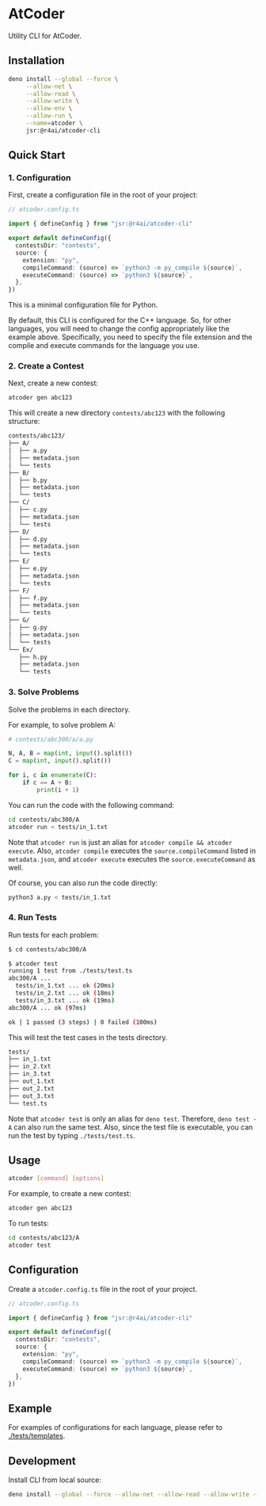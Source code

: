 # AtCoder

Utility CLI for AtCoder.

## Installation

```sh
deno install --global --force \
     --allow-net \
     --allow-read \
     --allow-write \
     --allow-env \
     --allow-run \
     --name=atcoder \
     jsr:@r4ai/atcoder-cli
```

## Quick Start

### 1. Configuration

First, create a configuration file in the root of your project:

```ts
// atcoder.config.ts

import { defineConfig } from "jsr:@r4ai/atcoder-cli"

export default defineConfig({
  contestsDir: "contests",
  source: {
    extension: "py",
    compileCommand: (source) => `python3 -m py_compile ${source}`,
    executeCommand: (source) => `python3 ${source}`,
  },
})
```

This is a minimal configuration file for Python.

By default, this CLI is configured for the C++ language. So, for other
languages, you will need to change the config appropriately like the example
above. Specifically, you need to specify the file extension and the compile and
execute commands for the language you use.

### 2. Create a Contest

Next, create a new contest:

```sh
atcoder gen abc123
```

This will create a new directory `contests/abc123` with the following structure:

```txt
contests/abc123/
├── A/
│  ├── a.py
│  ├── metadata.json
│  └── tests
├── B/
│  ├── b.py
│  ├── metadata.json
│  └── tests
├── C/
│  ├── c.py
│  ├── metadata.json
│  └── tests
├── D/
│  ├── d.py
│  ├── metadata.json
│  └── tests
├── E/
│  ├── e.py
│  ├── metadata.json
│  └── tests
├── F/
│  ├── f.py
│  ├── metadata.json
│  └── tests
├── G/
│  ├── g.py
│  ├── metadata.json
│  └── tests
└── Ex/
   ├── h.py
   ├── metadata.json
   └── tests
```

### 3. Solve Problems

Solve the problems in each directory.

For example, to solve problem A:

```python
# contests/abc300/a/a.py

N, A, B = map(int, input().split())
C = map(int, input().split())

for i, c in enumerate(C):
    if c == A + B:
        print(i + 1)
```

You can run the code with the following command:

```sh
cd contests/abc300/A
atcoder run < tests/in_1.txt
```

Note that `atcoder run` is just an alias for
`atcoder compile && atcoder execute`. Also, `atcoder compile` executes the
`source.compileCommand` listed in `metadata.json`, and `atcoder execute`
executes the `source.executeCommand` as well.

Of course, you can also run the code directly:

```sh
python3 a.py < tests/in_1.txt
```

### 4. Run Tests

Run tests for each problem:

```sh
$ cd contests/abc300/A

$ atcoder test
running 1 test from ./tests/test.ts
abc300/A ...
  tests/in_1.txt ... ok (20ms)
  tests/in_2.txt ... ok (18ms)
  tests/in_3.txt ... ok (19ms)
abc300/A ... ok (97ms)

ok | 1 passed (3 steps) | 0 failed (100ms)
```

This will test the test cases in the tests directory.

```txt
tests/
├── in_1.txt
├── in_2.txt
├── in_3.txt
├── out_1.txt
├── out_2.txt
├── out_3.txt
└── test.ts
```

Note that `atcoder test` is only an alias for `deno test`. Therefore,
`deno test -A` can also run the same test. Also, since the test file is
executable, you can run the test by typing `./tests/test.ts`.

## Usage

```sh
atcoder [command] [options]
```

For example, to create a new contest:

```sh
atcoder gen abc123
```

To run tests:

```sh
cd contests/abc123/A
atcoder test
```

## Configuration

Create a `atcoder.config.ts` file in the root of your project.

```ts
// atcoder.config.ts

import { defineConfig } from "jsr:@r4ai/atcoder-cli"

export default defineConfig({
  contestsDir: "contests",
  source: {
    extension: "py",
    compileCommand: (source) => `python3 -m py_compile ${source}`,
    executeCommand: (source) => `python3 ${source}`,
  },
})
```

## Example

For examples of configurations for each language, please refer to
[./tests/templates](./tests/templates/).

## Development

Install CLI from local source:

```sh
deno install --global --force --allow-net --allow-read --allow-write --allow-env --allow-run --config=deno.jsonc --name=atcoder ./src/main.ts
```
